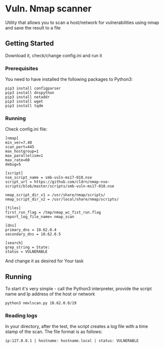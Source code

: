 # Vuln. Nmap scanner

Utility that allows you to scan a host/network for vulnerabilities using nmap and save the result to a file

## Getting Started

Download it, check/change config.ini and run it

### Prerequisites

You need to have installed the following packages to Python3:

```
pip3 install configparser
pip3 install dnspython
pip3 install netaddr
pip3 install wget
pip3 install tqdm
```

### Running

Check config.ini file:

```
[nmap]
min_ver=7.40
scan_port=445
max_hostgroup=1
max_parallelism=1
max_rate=60
debug=5

[script]
nse_script_name = smb-vuln-ms17-010.nse
script_url = https://github.com/cldrn/nmap-nse-scripts/blob/master/scripts/smb-vuln-ms17-010.nse

nmap_script_dir_v1 = /usr/share/nmap/scripts/
nmap_script_dir_v2 = /usr/local/share/nmap/scripts/

[files]
first_run_flag = /tmp/nmap_wc_fist_run.flag
report_log_file_name= nmap_scan

[dns]
primary_dns = 10.62.0.4
secondary_dns = 10.62.0.5

[search]
grep_string = State:
status = VULNERABLE
```

And change it as desired for Your task


## Running 

To start it's very simple - call the Python3 interpreter, provide the script name and Ip address of the host or network

```
python3 nmvlscan.py 10.62.0.0/19
```

### Reading logs

In your directory, after the test, the script creates a log file with a time stamp of the scan. The file format is as follows:

```
ip:127.0.0.1 | hostname: hostname.local | status: VULNERABLE 
```

